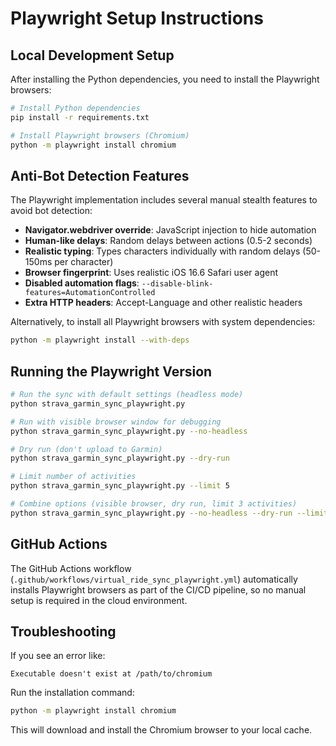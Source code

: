 # Playwright Setup Instructions

## Local Development Setup

After installing the Python dependencies, you need to install the Playwright browsers:

```bash
# Install Python dependencies
pip install -r requirements.txt

# Install Playwright browsers (Chromium)
python -m playwright install chromium
```

## Anti-Bot Detection Features

The Playwright implementation includes several manual stealth features to avoid bot detection:

- **Navigator.webdriver override**: JavaScript injection to hide automation
- **Human-like delays**: Random delays between actions (0.5-2 seconds)
- **Realistic typing**: Types characters individually with random delays (50-150ms per character)
- **Browser fingerprint**: Uses realistic iOS 16.6 Safari user agent
- **Disabled automation flags**: `--disable-blink-features=AutomationControlled`
- **Extra HTTP headers**: Accept-Language and other realistic headers

Alternatively, to install all Playwright browsers with system dependencies:

```bash
python -m playwright install --with-deps
```

## Running the Playwright Version

```bash
# Run the sync with default settings (headless mode)
python strava_garmin_sync_playwright.py

# Run with visible browser window for debugging
python strava_garmin_sync_playwright.py --no-headless

# Dry run (don't upload to Garmin)
python strava_garmin_sync_playwright.py --dry-run

# Limit number of activities
python strava_garmin_sync_playwright.py --limit 5

# Combine options (visible browser, dry run, limit 3 activities)
python strava_garmin_sync_playwright.py --no-headless --dry-run --limit 3
```

## GitHub Actions

The GitHub Actions workflow (`.github/workflows/virtual_ride_sync_playwright.yml`) automatically installs Playwright browsers as part of the CI/CD pipeline, so no manual setup is required in the cloud environment.

## Troubleshooting

If you see an error like:
```
Executable doesn't exist at /path/to/chromium
```

Run the installation command:
```bash
python -m playwright install chromium
```

This will download and install the Chromium browser to your local cache.